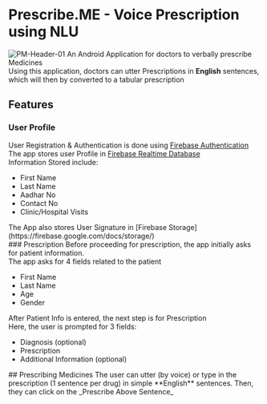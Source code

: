 # Prescribe.ME - Voice Prescription using NLU
![PM-Header-01](https://user-images.githubusercontent.com/96186273/151930633-2cfde444-eebe-4c7f-8cbe-6cb962e69b00.jpg)
An Android Application for doctors to verbally prescribe Medicines <br>
Using this application, doctors can utter Prescriptions in **English** sentences, which will then by converted to a tabular prescription
## Features
### User Profile
User Registration & Authentication is done using [Firebase Authentication](https://firebase.google.com/docs/auth) <br>
The app stores user Profile in [Firebase Realtime Database](https://firebase.google.com/docs/database) <br>
Information Stored include:
<ul><li>First Name<li>Last Name<li>Aadhar No<li>Contact No<li>Clinic/Hospital Visits</ul>
The App also stores User Signature in [Firebase Storage](https://firebase.google.com/docs/storage/) <br>
### Prescription
Before proceeding for prescription, the app initially asks for patient information. <br>
The app asks for 4 fields related to the patient <br>
<ul><li>First Name<li>Last Name<li>Age<li>Gender</ul>
After Patient Info is entered, the next step is for Prescription <br>
Here, the user is prompted for 3 fields: <br>
<ul><li>Diagnosis (optional)<li>Prescription<li>Additional Information (optional)</ul>
## Prescribing Medicines
The user can utter (by voice) or type in the prescription (1 sentence per drug) in simple **English** sentences. Then, they can click on the _Prescribe Above Sentence_
